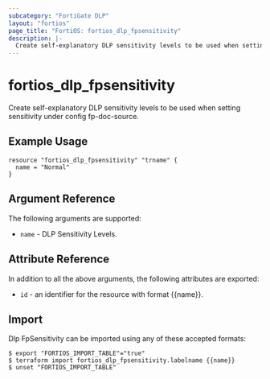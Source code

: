 ```yaml
---
subcategory: "FortiGate DLP"
layout: "fortios"
page_title: "FortiOS: fortios_dlp_fpsensitivity"
description: |-
  Create self-explanatory DLP sensitivity levels to be used when setting sensitivity under config fp-doc-source.
---
```


# fortios_dlp_fpsensitivity
Create self-explanatory DLP sensitivity levels to be used when setting sensitivity under config fp-doc-source.

## Example Usage

```hcl
resource "fortios_dlp_fpsensitivity" "trname" {
  name = "Normal"
}
```

## Argument Reference

The following arguments are supported:

* `name` - DLP Sensitivity Levels.


## Attribute Reference

In addition to all the above arguments, the following attributes are exported:
* `id` - an identifier for the resource with format {{name}}.

## Import

Dlp FpSensitivity can be imported using any of these accepted formats:
```
$ export "FORTIOS_IMPORT_TABLE"="true"
$ terraform import fortios_dlp_fpsensitivity.labelname {{name}}
$ unset "FORTIOS_IMPORT_TABLE"
```
